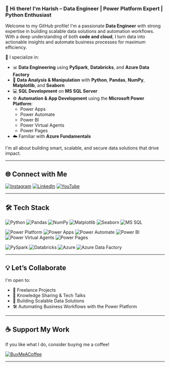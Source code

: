 ### 👋 Hi there! I'm Harish – Data Engineer | Power Platform Expert | Python Enthusiast

Welcome to my GitHub profile! I'm a passionate **Data Engineer** with strong expertise in building scalable data solutions and automation workflows. With a deep understanding of both **code and cloud**, I turn data into actionable insights and automate business processes for maximum efficiency.

🔧 I specialize in:
- 📊 **Data Engineering** using **PySpark**, **Databricks**, and **Azure Data Factory**
- 🧠 **Data Analysis & Manipulation** with **Python**, **Pandas**, **NumPy**, **Matplotlib**, and **Seaborn**
- 💻 **SQL Development** on **MS SQL Server**
- ⚙️ **Automation & App Development** using the **Microsoft Power Platform**:
  - Power Apps
  - Power Automate
  - Power BI
  - Power Virtual Agents
  - Power Pages
- ☁️ Familiar with **Azure Fundamentals**

I'm all about building smart, scalable, and secure data solutions that drive impact.

---

## 🌐 Connect with Me

[![Instagram](https://img.shields.io/badge/Instagram-%23E4405F.svg?logo=Instagram&logoColor=white)](https://www.instagram.com/_Harish_Annadurai_/) 
[![LinkedIn](https://img.shields.io/badge/LinkedIn-%230077B5.svg?logo=linkedin&logoColor=white)](https://www.linkedin.com/in/harish-btech/) 
[![YouTube](https://img.shields.io/badge/YouTube-%23FF0000.svg?logo=YouTube&logoColor=white)](https://www.youtube.com/@Explore_with_Harish)

---

## 🛠 Tech Stack

![Python](https://img.shields.io/badge/python-3776AB.svg?style=for-the-badge&logo=python&logoColor=white) 
![Pandas](https://img.shields.io/badge/pandas-150458.svg?style=for-the-badge&logo=pandas&logoColor=white) 
![NumPy](https://img.shields.io/badge/numpy-013243.svg?style=for-the-badge&logo=numpy&logoColor=white)
![Matplotlib](https://img.shields.io/badge/Matplotlib-11557c.svg?style=for-the-badge&logo=matplotlib&logoColor=white) 
![Seaborn](https://img.shields.io/badge/seaborn-76B900.svg?style=for-the-badge)
![MS SQL](https://img.shields.io/badge/MS%20SQL-CC2927?style=for-the-badge&logo=microsoftsqlserver&logoColor=white)

![Power Platform](https://img.shields.io/badge/Power%20Platform-742774?style=for-the-badge&logo=microsoftpowerplatform&logoColor=white)
![Power Apps](https://img.shields.io/badge/Power%20Apps-742774?style=for-the-badge&logo=powerapps&logoColor=white)
![Power Automate](https://img.shields.io/badge/Power%20Automate-0066FF?style=for-the-badge&logo=powerautomate&logoColor=white)
![Power BI](https://img.shields.io/badge/Power%20BI-F2C811?style=for-the-badge&logo=powerbi&logoColor=black)
![Power Virtual Agents](https://img.shields.io/badge/Power%20Virtual%20Agents-3949AB?style=for-the-badge&logo=microsoft&logoColor=white)
![Power Pages](https://img.shields.io/badge/Power%20Pages-5E5E5E?style=for-the-badge&logo=microsoft&logoColor=white)

![PySpark](https://img.shields.io/badge/PySpark-E25A1C?style=for-the-badge&logo=apachespark&logoColor=white)
![Databricks](https://img.shields.io/badge/Databricks-FF3621?style=for-the-badge&logo=databricks&logoColor=white)
![Azure](https://img.shields.io/badge/Azure-0078D4?style=for-the-badge&logo=microsoftazure&logoColor=white)
![Azure Data Factory](https://img.shields.io/badge/Azure%20Data%20Factory-0078D4?style=for-the-badge&logo=azuredevops&logoColor=white)

---

## 💡 Let’s Collaborate

I'm open to:
- 🤝 Freelance Projects
- 🧠 Knowledge Sharing & Tech Talks
- 🚀 Building Scalable Data Solutions
- 🛠 Automating Business Workflows with the Power Platform

---

## ☕ Support My Work

If you like what I do, consider buying me a coffee!

[![BuyMeACoffee](https://img.shields.io/badge/Buy%20Me%20a%20Coffee-ffdd00?style=for-the-badge&logo=buy-me-a-coffee&logoColor=black)](https://www.buymeacoffee.com/harishbtech)

---
